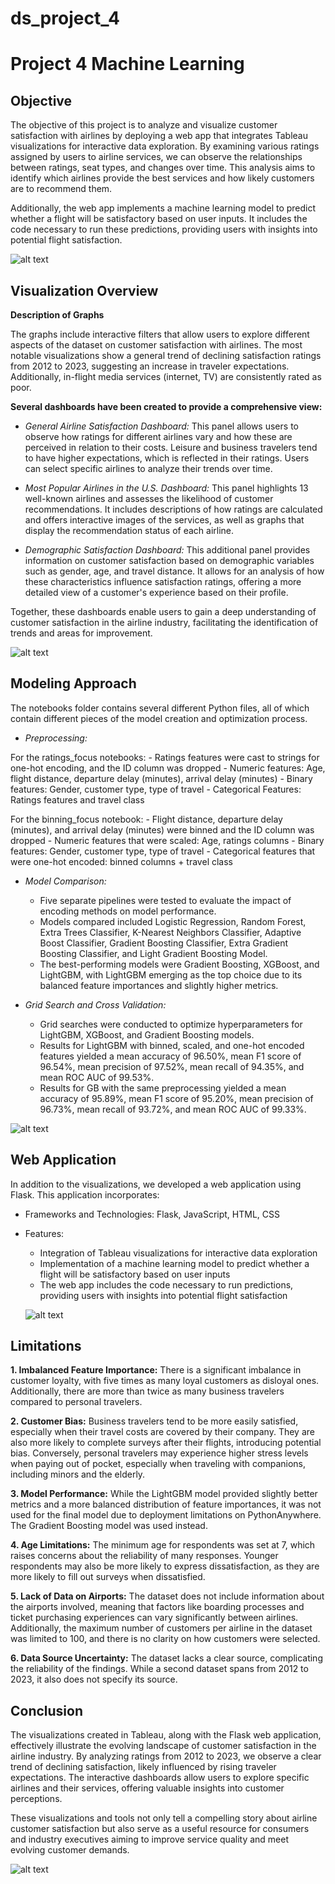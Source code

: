 # ds_project_4
Project 4 Machine Learning
===
Objective
---
The objective of this project is to analyze and visualize customer satisfaction with airlines by deploying a web app that integrates Tableau visualizations for interactive data exploration. By examining various ratings assigned by users to airline services, we can observe the relationships between ratings, seat types, and changes over time. This analysis aims to identify which airlines provide the best services and how likely customers are to recommend them.

Additionally, the web app implements a machine learning model to predict whether a flight will be satisfactory based on user inputs. It includes the code necessary to run these predictions, providing users with insights into potential flight satisfaction.

![alt text](./Images/Machine_learning.PNG)

Visualization Overview
---
**Description of Graphs**

The graphs include interactive filters that allow users to explore different aspects of the dataset on customer satisfaction with airlines. The most notable visualizations show a general trend of declining satisfaction ratings from 2012 to 2023, suggesting an increase in traveler expectations. Additionally, in-flight media services (internet, TV) are consistently rated as poor.

**Several dashboards have been created to provide a comprehensive view:**

- *General Airline Satisfaction Dashboard:* This panel allows users to observe how ratings for different airlines vary and how these are perceived in relation to their costs. Leisure and business travelers tend to have higher expectations, which is reflected in their ratings. Users can select specific airlines to analyze their trends over time.

- *Most Popular Airlines in the U.S. Dashboard:* This panel highlights 13 well-known airlines and assesses the likelihood of customer recommendations. It includes descriptions of how ratings are calculated and offers interactive images of the services, as well as graphs that display the recommendation status of each airline.

- *Demographic Satisfaction Dashboard:* This additional panel provides information on customer satisfaction based on demographic variables such as gender, age, and travel distance. It allows for an analysis of how these characteristics influence satisfaction ratings, offering a more detailed view of a customer's experience based on their profile.

Together, these dashboards enable users to gain a deep understanding of customer satisfaction in the airline industry, facilitating the identification of trends and areas for improvement.

![alt text](./Images/most_popular_airlines.PNG)

Modeling Approach
---
The notebooks folder contains several different Python files, all of which contain different pieces of the model creation and optimization process.

- *Preprocessing:*

For the ratings_focus notebooks:
    - Ratings features were cast to strings for one-hot encoding, and the ID column was dropped
    - Numeric features: Age, flight distance, departure delay (minutes), arrival delay (minutes)
    - Binary features: Gender, customer type, type of travel
    - Categorical Features: Ratings features and travel class

For the binning_focus notebook:
    - Flight distance, departure delay (minutes), and arrival delay (minutes) were binned and the ID column was dropped
    - Numeric features that were scaled: Age, ratings columns
    - Binary features: Gender, customer type, type of travel
    - Categorical features that were one-hot encoded: binned columns + travel class

- *Model Comparison:*

    - Five separate pipelines were tested to evaluate the impact of encoding methods on model performance.
    - Models compared included Logistic Regression, Random Forest, Extra Trees Classifier, K-Nearest Neighbors Classifier, Adaptive Boost Classifier, Gradient Boosting Classifier, Extra Gradient Boosting Classifier, and Light Gradient Boosting Model.
    - The best-performing models were Gradient Boosting, XGBoost, and LightGBM, with LightGBM emerging as the top choice due to its balanced feature importances and slightly higher metrics.

- *Grid Search and Cross Validation:*

    - Grid searches were conducted to optimize hyperparameters for LightGBM, XGBoost, and Gradient Boosting models.
    - Results for LightGBM with binned, scaled, and one-hot encoded features yielded a mean accuracy of 96.50%, mean F1 score of 96.54%, mean precision of 97.52%, mean recall of 94.35%, and mean ROC AUC of 99.53%.
    - Results for GB with the same preprocessing yielded a mean accuracy of 95.89%, mean F1 score of 95.20%, mean precision of 96.73%, mean recall of 93.72%, and mean ROC AUC of 99.33%.

![alt text](./Images/Model_FI.PNG)

Web Application
---
In addition to the visualizations, we developed a web application using Flask. This application incorporates:

- Frameworks and Technologies: Flask, JavaScript, HTML, CSS
- Features:
    - Integration of Tableau visualizations for interactive data exploration
    - Implementation of a machine learning model to predict whether a flight will be satisfactory based on user inputs
    - The web app includes the code necessary to run predictions, providing users with insights into potential flight satisfaction

    ![alt text](./Images/web.PNG)

Limitations
--
**1. Imbalanced Feature Importance:** There is a significant imbalance in customer loyalty, with five times as many loyal customers as disloyal ones. Additionally, there are more than twice as many business travelers compared to personal travelers.

**2. Customer Bias:** Business travelers tend to be more easily satisfied, especially when their travel costs are covered by their company. They are also more likely to complete surveys after their flights, introducing potential bias. Conversely, personal travelers may experience higher stress levels when paying out of pocket, especially when traveling with companions, including minors and the elderly.

**3. Model Performance:** While the LightGBM model provided slightly better metrics and a more balanced distribution of feature importances, it was not used for the final model due to deployment limitations on PythonAnywhere. The Gradient Boosting model was used instead.

**4. Age Limitations:** The minimum age for respondents was set at 7, which raises concerns about the reliability of many responses. Younger respondents may also be more likely to express dissatisfaction, as they are more likely to fill out surveys when dissatisfied.

**5. Lack of Data on Airports:** The dataset does not include information about the airports involved, meaning that factors like boarding processes and ticket purchasing experiences can vary significantly between airlines. Additionally, the maximum number of customers per airline in the dataset was limited to 100, and there is no clarity on how customers were selected.

**6. Data Source Uncertainty:** The dataset lacks a clear source, complicating the reliability of the findings. While a second dataset spans from 2012 to 2023, it also does not specify its source.

Conclusion
---
The visualizations created in Tableau, along with the Flask web application, effectively illustrate the evolving landscape of customer satisfaction in the airline industry. By analyzing ratings from 2012 to 2023, we observe a clear trend of declining satisfaction, likely influenced by rising traveler expectations. The interactive dashboards allow users to explore specific airlines and their services, offering valuable insights into customer perceptions.

These visualizations and tools not only tell a compelling story about airline customer satisfaction but also serve as a useful resource for consumers and industry executives aiming to improve service quality and meet evolving customer demands.

![alt text](./Images/sources.PNG)
